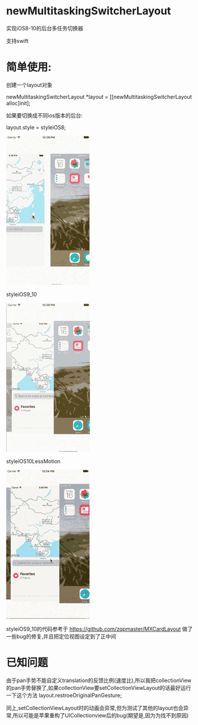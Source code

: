 # newMultitaskingSwitcherLayout
实现iOS8-10的后台多任务切换器

支持swift

# 简单使用:

创建一个layout对象

newMultitaskingSwitcherLayout *layout = [[newMultitaskingSwitcherLayout alloc]init];

如果要切换成不同ios版本的后台:

layout.style = styleiOS8;

![image](https://github.com/miku1958/newMultitaskingSwitcherLayout/blob/master/截图/8.gif?raw=true)

styleiOS9_10

![image](https://github.com/miku1958/newMultitaskingSwitcherLayout/blob/master/截图/910.gif?raw=true)

styleiOS10LessMotion

![image](https://github.com/miku1958/newMultitaskingSwitcherLayout/blob/master/截图/10l.gif?raw=true)



styleiOS9_10的代码参考于 https://github.com/zqpmaster/MXCardLayout
做了一些bug的修复,并且把定位视图设定到了正中间


# 已知问题
由于pan手势不能自定义translation的反馈比例(速度比),所以我把collectionView的pan手势替换了,如果collectionView要setCollectionViewLayout的话最好运行一下这个方法
layout.restroeOriginalPanGesture;

同上,setCollectionViewLayout时的动画会异常,但为测试了其他的layout也会异常,所以可能是苹果重构了UICollectionview后的bug(期望是,因为为找不到原因)
